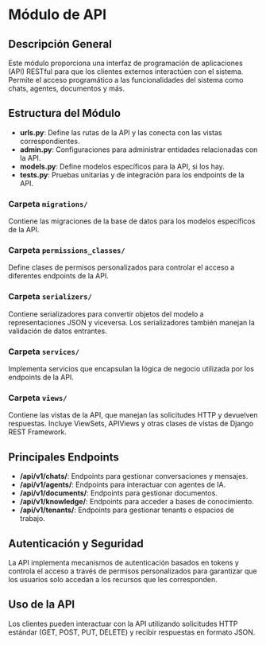 # Módulo de API

## Descripción General
Este módulo proporciona una interfaz de programación de aplicaciones (API) RESTful para que los clientes externos interactúen con el sistema. Permite el acceso programático a las funcionalidades del sistema como chats, agentes, documentos y más.

## Estructura del Módulo

- **urls.py**: Define las rutas de la API y las conecta con las vistas correspondientes.
- **admin.py**: Configuraciones para administrar entidades relacionadas con la API.
- **models.py**: Define modelos específicos para la API, si los hay.
- **tests.py**: Pruebas unitarias y de integración para los endpoints de la API.

### Carpeta `migrations/`
Contiene las migraciones de la base de datos para los modelos específicos de la API.

### Carpeta `permissions_classes/`
Define clases de permisos personalizados para controlar el acceso a diferentes endpoints de la API.

### Carpeta `serializers/`
Contiene serializadores para convertir objetos del modelo a representaciones JSON y viceversa. Los serializadores también manejan la validación de datos entrantes.

### Carpeta `services/`
Implementa servicios que encapsulan la lógica de negocio utilizada por los endpoints de la API.

### Carpeta `views/`
Contiene las vistas de la API, que manejan las solicitudes HTTP y devuelven respuestas. Incluye ViewSets, APIViews y otras clases de vistas de Django REST Framework.

## Principales Endpoints

- **/api/v1/chats/**: Endpoints para gestionar conversaciones y mensajes.
- **/api/v1/agents/**: Endpoints para interactuar con agentes de IA.
- **/api/v1/documents/**: Endpoints para gestionar documentos.
- **/api/v1/knowledge/**: Endpoints para acceder a bases de conocimiento.
- **/api/v1/tenants/**: Endpoints para gestionar tenants o espacios de trabajo.

## Autenticación y Seguridad
La API implementa mecanismos de autenticación basados en tokens y controla el acceso a través de permisos personalizados para garantizar que los usuarios solo accedan a los recursos que les corresponden.

## Uso de la API
Los clientes pueden interactuar con la API utilizando solicitudes HTTP estándar (GET, POST, PUT, DELETE) y recibir respuestas en formato JSON.
